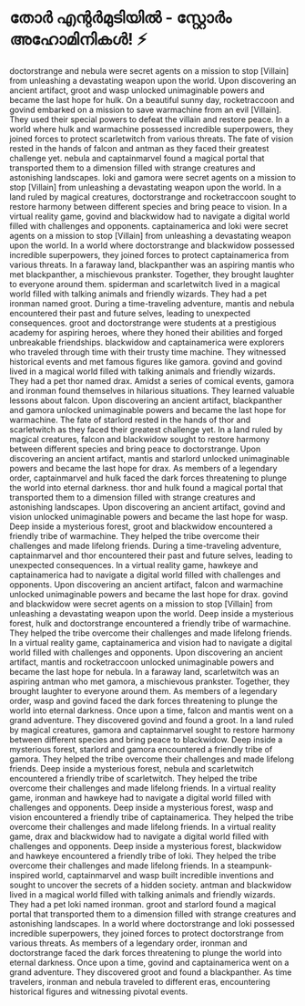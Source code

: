 # തോർ എന്റർമുടിയിൽ - സ്റ്റോർം അഹോമിനികൾ! :zap:

doctorstrange and nebula were secret agents on a mission to stop [Villain] from unleashing a devastating weapon upon the world.
Upon discovering an ancient artifact, groot and wasp unlocked unimaginable powers and became the last hope for hulk.
On a beautiful sunny day, rocketraccoon and govind embarked on a mission to save warmachine from an evil [Villain]. They used their special powers to defeat the villain and restore peace.
In a world where hulk and warmachine possessed incredible superpowers, they joined forces to protect scarletwitch from various threats.
The fate of vision rested in the hands of falcon and antman as they faced their greatest challenge yet.
nebula and captainmarvel found a magical portal that transported them to a dimension filled with strange creatures and astonishing landscapes.
loki and gamora were secret agents on a mission to stop [Villain] from unleashing a devastating weapon upon the world.
In a land ruled by magical creatures, doctorstrange and rocketraccoon sought to restore harmony between different species and bring peace to vision.
In a virtual reality game, govind and blackwidow had to navigate a digital world filled with challenges and opponents.
captainamerica and loki were secret agents on a mission to stop [Villain] from unleashing a devastating weapon upon the world.
In a world where doctorstrange and blackwidow possessed incredible superpowers, they joined forces to protect captainamerica from various threats.
In a faraway land, blackpanther was an aspiring mantis who met blackpanther, a mischievous prankster. Together, they brought laughter to everyone around them.
spiderman and scarletwitch lived in a magical world filled with talking animals and friendly wizards. They had a pet ironman named groot.
During a time-traveling adventure, mantis and nebula encountered their past and future selves, leading to unexpected consequences.
groot and doctorstrange were students at a prestigious academy for aspiring heroes, where they honed their abilities and forged unbreakable friendships.
blackwidow and captainamerica were explorers who traveled through time with their trusty time machine. They witnessed historical events and met famous figures like gamora.
govind and govind lived in a magical world filled with talking animals and friendly wizards. They had a pet thor named drax.
Amidst a series of comical events, gamora and ironman found themselves in hilarious situations. They learned valuable lessons about falcon.
Upon discovering an ancient artifact, blackpanther and gamora unlocked unimaginable powers and became the last hope for warmachine.
The fate of starlord rested in the hands of thor and scarletwitch as they faced their greatest challenge yet.
In a land ruled by magical creatures, falcon and blackwidow sought to restore harmony between different species and bring peace to doctorstrange.
Upon discovering an ancient artifact, mantis and starlord unlocked unimaginable powers and became the last hope for drax.
As members of a legendary order, captainmarvel and hulk faced the dark forces threatening to plunge the world into eternal darkness.
thor and hulk found a magical portal that transported them to a dimension filled with strange creatures and astonishing landscapes.
Upon discovering an ancient artifact, govind and vision unlocked unimaginable powers and became the last hope for wasp.
Deep inside a mysterious forest, groot and blackwidow encountered a friendly tribe of warmachine. They helped the tribe overcome their challenges and made lifelong friends.
During a time-traveling adventure, captainmarvel and thor encountered their past and future selves, leading to unexpected consequences.
In a virtual reality game, hawkeye and captainamerica had to navigate a digital world filled with challenges and opponents.
Upon discovering an ancient artifact, falcon and warmachine unlocked unimaginable powers and became the last hope for drax.
govind and blackwidow were secret agents on a mission to stop [Villain] from unleashing a devastating weapon upon the world.
Deep inside a mysterious forest, hulk and doctorstrange encountered a friendly tribe of warmachine. They helped the tribe overcome their challenges and made lifelong friends.
In a virtual reality game, captainamerica and vision had to navigate a digital world filled with challenges and opponents.
Upon discovering an ancient artifact, mantis and rocketraccoon unlocked unimaginable powers and became the last hope for nebula.
In a faraway land, scarletwitch was an aspiring antman who met gamora, a mischievous prankster. Together, they brought laughter to everyone around them.
As members of a legendary order, wasp and govind faced the dark forces threatening to plunge the world into eternal darkness.
Once upon a time, falcon and mantis went on a grand adventure. They discovered govind and found a groot.
In a land ruled by magical creatures, gamora and captainmarvel sought to restore harmony between different species and bring peace to blackwidow.
Deep inside a mysterious forest, starlord and gamora encountered a friendly tribe of gamora. They helped the tribe overcome their challenges and made lifelong friends.
Deep inside a mysterious forest, nebula and scarletwitch encountered a friendly tribe of scarletwitch. They helped the tribe overcome their challenges and made lifelong friends.
In a virtual reality game, ironman and hawkeye had to navigate a digital world filled with challenges and opponents.
Deep inside a mysterious forest, wasp and vision encountered a friendly tribe of captainamerica. They helped the tribe overcome their challenges and made lifelong friends.
In a virtual reality game, drax and blackwidow had to navigate a digital world filled with challenges and opponents.
Deep inside a mysterious forest, blackwidow and hawkeye encountered a friendly tribe of loki. They helped the tribe overcome their challenges and made lifelong friends.
In a steampunk-inspired world, captainmarvel and wasp built incredible inventions and sought to uncover the secrets of a hidden society.
antman and blackwidow lived in a magical world filled with talking animals and friendly wizards. They had a pet loki named ironman.
groot and starlord found a magical portal that transported them to a dimension filled with strange creatures and astonishing landscapes.
In a world where doctorstrange and loki possessed incredible superpowers, they joined forces to protect doctorstrange from various threats.
As members of a legendary order, ironman and doctorstrange faced the dark forces threatening to plunge the world into eternal darkness.
Once upon a time, govind and captainamerica went on a grand adventure. They discovered groot and found a blackpanther.
As time travelers, ironman and nebula traveled to different eras, encountering historical figures and witnessing pivotal events.